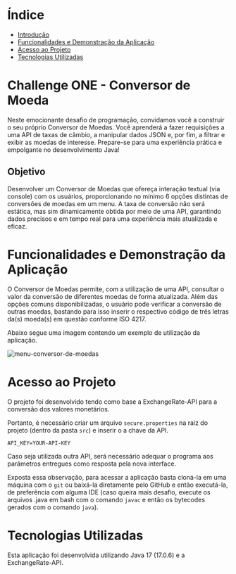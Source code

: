 # Índice

* [Introdução](#challenge-one---conversor-de-moeda)
* [Funcionalidades e Demonstração da Aplicação](#funcionalidades-e-demonstração-da-aplicação)
* [Acesso ao Projeto](#acesso-ao-projeto)
* [Tecnologias Utilizadas](#tecnologias-utilizadas)

# Challenge ONE - Conversor de Moeda

Neste emocionante desafio de programação, convidamos você a construir o seu próprio Conversor de Moedas. Você aprenderá a fazer requisições a uma API de taxas de câmbio, a manipular dados JSON e, por fim, a filtrar e exibir as moedas de interesse. Prepare-se para uma experiência prática e empolgante no desenvolvimento Java!

## Objetivo

Desenvolver um Conversor de Moedas que ofereça interação textual (via console) com os usuários, proporcionando no mínimo 6 opções distintas de conversões de moedas em um menu. A taxa de conversão não será estática, mas sim dinamicamente obtida por meio de uma API, garantindo dados precisos e em tempo real para uma experiência mais atualizada e eficaz.

# Funcionalidades e Demonstração da Aplicação

O Conversor de Moedas permite, com a utilização de uma API, consultar o valor da conversão de diferentes moedas de forma atualizada. Além das opções comuns disponibilizadas, o usuário pode verificar a conversão de outras moedas, bastando para isso inserir o respectivo código de três letras da(s) moeda(s) em questão conforme ISO 4217.

Abaixo segue uma imagem contendo um exemplo de utilização da aplicação.

![menu-conversor-de-moedas](https://github.com/josuemleite/currency-converter/assets/84863364/dcc6dbf1-8d35-4468-9231-7070e04f484c)

# Acesso ao Projeto

O projeto foi desenvolvido tendo como base a ExchangeRate-API para a conversão dos valores monetários.

Portanto, é necessário criar um arquivo `secure.properties` na raiz do projeto (dentro da pasta `src`) e inserir o a chave da API.

```
API_KEY=YOUR-API-KEY
```

Caso seja utilizada outra API, será necessário adequar o programa aos parâmetros entregues como resposta pela nova interface.

Exposta essa observação, para acessar a aplicação basta cloná-la em uma máquina com o `git` ou baixá-la diretamente pelo GitHub e então executá-la, de preferência com alguma IDE (caso queira mais desafio, execute os arquivos .java em bash com o comando `javac` e então os bytecodes gerados com o comando `java`).

# Tecnologias Utilizadas

Esta aplicação foi desenvolvida utilizando Java 17 (17.0.6) e a ExchangeRate-API.
